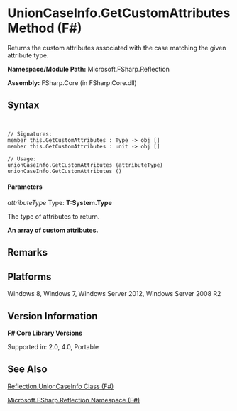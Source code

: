 # UnionCaseInfo.GetCustomAttributes Method (F#)

Returns the custom attributes associated with the case matching the given attribute type.

**Namespace/Module Path:** Microsoft.FSharp.Reflection

**Assembly:** FSharp.Core (in FSharp.Core.dll)


## Syntax


```


// Signatures:
member this.GetCustomAttributes : Type -> obj []
member this.GetCustomAttributes : unit -> obj []

// Usage:
unionCaseInfo.GetCustomAttributes (attributeType)
unionCaseInfo.GetCustomAttributes ()

```



#### Parameters
*attributeType*
Type: **T:System.Type**


The type of attributes to return.



**An array of custom attributes.**
## Remarks

## Platforms
Windows 8, Windows 7, Windows Server 2012, Windows Server 2008 R2


## Version Information
**F# Core Library Versions**

Supported in: 2.0, 4.0, Portable




## See Also
[Reflection.UnionCaseInfo Class &#40;F&#35;&#41;](Reflection.UnionCaseInfo-Class-%28FSharp%29.md)

[Microsoft.FSharp.Reflection Namespace &#40;F&#35;&#41;](Microsoft.FSharp.Reflection-Namespace-%28FSharp%29.md)

